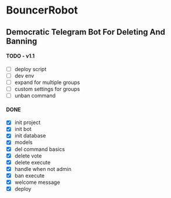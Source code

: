# BouncerRobot

## Democratic Telegram Bot For Deleting And Banning

#### TODO - v1.1

- [ ] deploy script
- [ ] dev env
- [ ] expand for multiple groups
- [ ] custom settings for groups
- [ ] unban command

#### DONE

- [x] init project
- [x] init bot
- [x] init database
- [x] models
- [x] del command basics
- [x] delete vote
- [x] delete execute
- [x] handle when not admin
- [x] ban execute
- [x] welcome message
- [x] deploy

